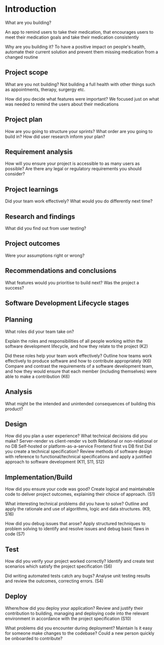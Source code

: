 # Introduction 
What are you building?

An app to remind users to take their medication, that encourages users to meet their medication goals and take their medication consistently

Why are you building it?
To have a positive impact on people's health, automate their current solution and prevent them missing medication from a changed routine


## Project scope 
What are you not building?
Not building a full health with other things such as appointments, therapy, surgergy etc.

How did you decide what features were important?
We focused just on what was needed to remind the users about their medications

## Project plan 
How are you going to structure your sprints?
What order are you going to build in?
How did user research inform your plan?

## Requirement analysis 
How will you ensure your project is accessible to as many users as possible?
Are there any legal or regulatory requirements you should consider?

## Project learnings 
Did your team work effectively?
What would you do differently next time?

## Research and findings 
What did you find out from user testing?

## Project outcomes 
Were your assumptions right or wrong?

## Recommendations and conclusions 
What features would you prioritise to build next?
Was the project a success?

## Software Development Lifecycle stages 

## Planning 
What roles did your team take on?

Explain the roles and responsibilities of all people working within the software development lifecycle, and how they relate to the project (K2)

Did these roles help your team work effectively?
Outline how teams work effectively to produce software and how to contribute appropriately (K6) Compare and contrast the requirements of a software development team, and how they would ensure that each member (including themselves) were able to make a contribution (K6)

## Analysis 
What might be the intended and unintended consequences of building this product?

## Design 
How did you plan a user experience?
What technical decisions did you make?
Server-render vs client-render vs both
Relational or non-relational or no DB
Self-hosted or platform-as-a-service
Frontend first vs DB first
Did you create a technical specification?
Review methods of software design with reference to functional/technical specifications and apply a justified approach to software development (K11, S11, S12)

## Implementation/Build 
How did you ensure your code was good?
Create logical and maintainable code to deliver project outcomes, explaining their choice of approach. (S1)

What interesting technical problems did you have to solve?
Outline and apply the rationale and use of algorithms, logic and data structures. (K9, S16)

How did you debug issues that arose?
Apply structured techniques to problem solving to identify and resolve issues and debug basic flaws in code (S7)

## Test 
How did you verify your project worked correctly?
Identify and create test scenarios which satisfy the project specification (S6)

Did writing automated tests catch any bugs?
Analyse unit testing results and review the outcomes, correcting errors. (S4)

## Deploy 
Where/how did you deploy your application?
Review and justify their contribution to building, managing and deploying code into the relevant environment in accordance with the project specification (S10)

What problems did you encounter during deployment?
Maintain 
Is it easy for someone make changes to the codebase?
Could a new person quickly be onboarded to contribute?
